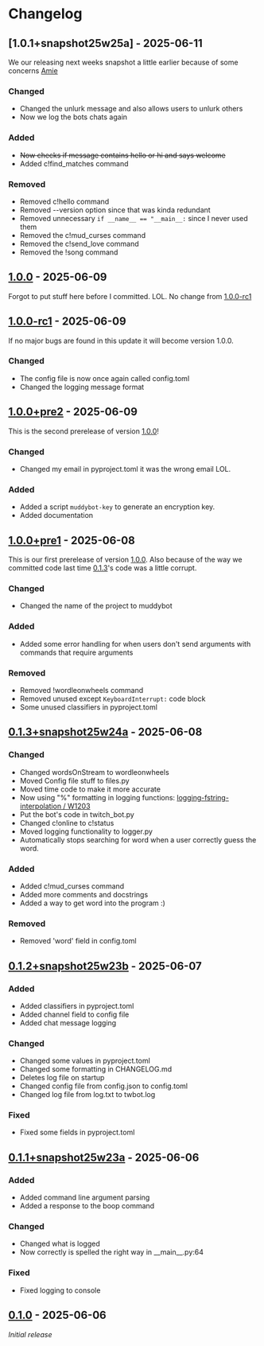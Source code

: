 # Changelog

## [1.0.1+snapshot25w25a] - 2025-06-11

We our releasing next weeks snapshot a little earlier because of some concerns [Amie](https://www.twitch.tv/amie_k777)

### Changed

- Changed the unlurk message and also allows users to unlurk others
- Now we log the bots chats again

### Added

- ~~Now checks if message contains hello or hi and says welcome~~
- Added c!find_matches command

### Removed

- Removed c!hello command
- Removed --version option since that was kinda redundant
- Removed unnecessary `if __name__ == "__main__:` since I never used them
- Removed the c!mud_curses command
- Removed the c!send_love command
- Removed the !song command

## [1.0.0] - 2025-06-09

Forgot to put stuff here before I committed. LOL. No change from [1.0.0-rc1](#100-rc1---2025-06-09)

## [1.0.0-rc1] - 2025-06-09

If no major bugs are found in this update it will become version 1.0.0.

### Changed

- The config file is now once again called config.toml
- Changed the logging message format

## [1.0.0+pre2] - 2025-06-09

This is the second prerelease of version [1.0.0](#100---2025-06-09)!

### Changed

- Changed my email in pyproject.toml it was the wrong email LOL.

### Added

- Added a script `muddybot-key` to generate an encryption key.
- Added documentation

## [1.0.0+pre1] - 2025-06-08

This is our first prerelease of version [1.0.0](#100---2025-06-09). Also because of the way we committed code last time [0.1.3](#013snapshot25w24a---2025-06-08)'s code was a little corrupt.

### Changed

- Changed the name of the project to muddybot

### Added

- Added some error handling for when users don't send arguments with commands that require arguments

### Removed

- Removed !wordleonwheels command
- Removed unused except `KeyboardInterrupt:` code block
- Some unused classifiers in pyproject.toml

## [0.1.3+snapshot25w24a] - 2025-06-08

### Changed

- Changed wordsOnStream to wordleonwheels
- Moved Config file stuff to files.py
- Moved time code to make it more accurate
- Now using "%" formatting in logging functions: [logging-fstring-interpolation / W1203](https://pylint.readthedocs.io/en/latest/user_guide/messages/warning/logging-fstring-interpolation.html)
- Put the bot's code in twitch_bot.py
- Changed c!online to c!status
- Moved logging functionality to logger.py
- Automatically stops searching for word when a user correctly guess the word.

### Added

- Added c!mud_curses command
- Added more comments and docstrings
- Added a way to get word into the program :)

### Removed

- Removed 'word' field in config.toml

## [0.1.2+snapshot25w23b] - 2025-06-07

### Added

- Added classifiers in pyproject.toml
- Added channel field to config file
- Added chat message logging

### Changed

- Changed some values in pyproject.toml
- Changed some formatting in CHANGELOG.md
- Deletes log file on startup
- Changed config file from config.json to config.toml
- Changed log file from log.txt to twbot.log

### Fixed

- Fixed some fields in pyproject.toml

## [0.1.1+snapshot25w23a] - 2025-06-06

### Added

- Added command line argument parsing
- Added a response to the boop command

### Changed

- Changed what is logged
- Now correctly is spelled the right way in \_\_main\_\_.py:64

### Fixed

- Fixed logging to console

## [0.1.0] - 2025-06-06

_Initial release_

[0.1.0]: https://github.com/TheCrunching/python-twitch-bot/releases/tag/v0.1.0
[0.1.1+snapshot25w23a]: https://github.com/TheCrunching/python-twitch-bot/releases/tag/v0.1.1+snapshot25w23a
[0.1.2+snapshot25w23b]: https://github.com/TheCrunching/python-twitch-bot/releases/tag/v0.1.2+snapshot25w23b
[0.1.3+snapshot25w24a]: https://github.com/TheCrunching/python-twitch-bot/releases/tag/v0.1.3+snapshot25w24a
[1.0.0+pre1]: https://github.com/TheCrunching/python-twitch-bot/releases/tag/v1.0.0+pre1
[1.0.0+pre2]: https://github.com/TheCrunching/python-twitch-bot/releases/tag/v1.0.0+pre2
[1.0.0-rc1]: https://github.com/TheCrunching/python-twitch-bot/releases/tag/v1.0.0-rc1
[1.0.0]: https://github.com/TheCrunching/python-twitch-bot/releases/tag/v1.0.0
